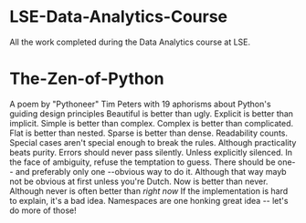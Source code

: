 # LSE-Data-Analytics-Course
All the work completed during the Data Analytics course at LSE.

# The-Zen-of-Python
A poem by "Pythoneer" Tim Peters with 19 aphorisms about Python's guiding design principles
Beautiful is better than ugly.
Explicit is better than implicit.
Simple is better than complex.
Complex is better than complicated.
Flat is better than nested.
Sparse is better than dense.
Readability counts.
Special cases aren't special enough to break the rules.
Although practicality beats purity.
Errors should never pass silently.
Unless explicitly silenced.
In the face of ambiguity, refuse the temptation to guess.
There should be one-- and preferably only one --obvious way to do it.
Although that way mayb not be obvious at first unless you're Dutch.
Now is better than never.
Although never is often better than *right now*
If the implementation is hard to explain, it's a bad idea.
Namespaces are one honking great idea -- let's do more of those!
